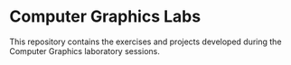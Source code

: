 # Computer Graphics Labs

This repository contains the exercises and projects developed during the Computer Graphics laboratory sessions. 
